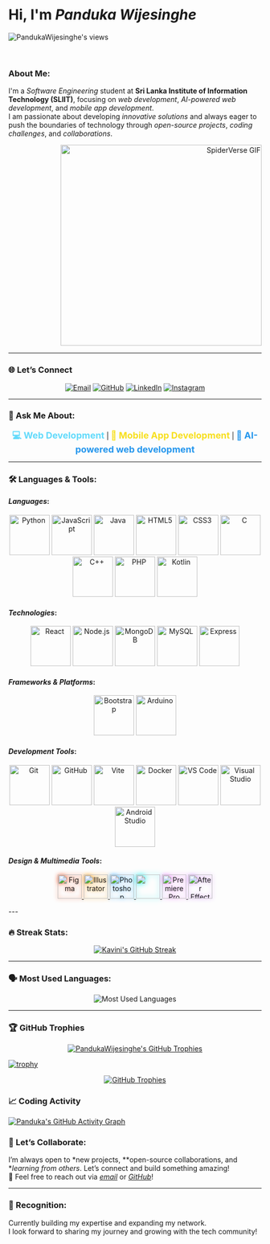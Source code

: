 # Hi, I'm *Panduka Wijesinghe* 
<p>
<img src="https://komarev.com/ghpvc/?username=PandukaWijesinghee&label=👁+Profile+Views&color=4169E1&style=for-the-badge&labelColor=black" alt="PandukaWijesinghe's views" />
</p>
<br>

###  About Me:
I'm a *Software Engineering* student at **Sri Lanka Institute of Information Technology (SLIIT)**, focusing on *web development*, *AI-powered web development*, and *mobile app development*.  
I am passionate about developing *innovative solutions* and always eager to push the boundaries of technology through *open-source projects*, *coding challenges*, and *collaborations*.

<p align="right">
  <img src="path/to/your-gif.gif" alt="SpiderVerse GIF" width="400" />
</p>

---

### 🌐 Let’s Connect
<p align="center">
  <a href="mailto:pandukawijesinghe@gmail.com"><img src="https://img.shields.io/badge/Email-📧-D44638?style=for-the-badge&logo=gmail&logoColor=white" alt="Email"/></a>
  <a href="https://github.com/PandukaWijesinghee"><img src="https://img.shields.io/badge/GitHub-🐙-181717?style=for-the-badge&logo=github&logoColor=white" alt="GitHub"/></a>
  <a href="https://www.linkedin.com/in/pandukawijesinghe/"><img src="https://img.shields.io/badge/LinkedIn-🔗-0A66C2?style=for-the-badge&logo=linkedin&logoColor=white" alt="LinkedIn"/></a>
  <a href="https://instagram.com/pandukawijesinghe"><img src="https://img.shields.io/badge/Instagram-📸-E4405F?style=for-the-badge&logo=instagram&logoColor=white" alt="Instagram"/></a>
</p>

---

### 💬 Ask Me About:
<p align="center">
  <span style="font-size: 18px; color: #61DAFB; font-weight: bold;">💻 Web Development</span> |  
  <span style="font-size: 18px; color: #F7DF1E; font-weight: bold;">📱 Mobile App Development</span> |  
  <span style="font-size: 18px; color: #2496ED; font-weight: bold;">🤖 AI-powered web development</span>
</p>

---

### 🛠 Languages & Tools:
#### *Languages*:
<p align="center">
  <img src="https://cdn.jsdelivr.net/gh/devicons/devicon/icons/python/python-original.svg" alt="Python" width="80" height="80" />
  <img src="https://cdn.jsdelivr.net/gh/devicons/devicon/icons/javascript/javascript-original.svg" alt="JavaScript" width="80" height="80" />
  <img src="https://cdn.jsdelivr.net/gh/devicons/devicon/icons/java/java-original.svg" alt="Java" width="80" height="80" />
  <img src="https://cdn.jsdelivr.net/gh/devicons/devicon/icons/html5/html5-original.svg" alt="HTML5" width="80" height="80" />
  <img src="https://cdn.jsdelivr.net/gh/devicons/devicon/icons/css3/css3-original.svg" alt="CSS3" width="80" height="80" />
  <img src="https://cdn.jsdelivr.net/gh/devicons/devicon/icons/c/c-original.svg" alt="C" width="80" height="80" />
  <img src="https://cdn.jsdelivr.net/gh/devicons/devicon/icons/cplusplus/cplusplus-original.svg" alt="C++" width="80" height="80" />
  <img src="https://cdn.jsdelivr.net/gh/devicons/devicon/icons/php/php-original.svg" alt="PHP" width="80" height="80" />
  <img src="https://cdn.jsdelivr.net/gh/devicons/devicon/icons/kotlin/kotlin-original.svg" alt="Kotlin" width="80" height="80" />
</p>

#### *Technologies*:
<p align="center">
  <img src="https://cdn.jsdelivr.net/gh/devicons/devicon/icons/react/react-original.svg" alt="React" width="80" height="80" />
  <img src="https://cdn.jsdelivr.net/gh/devicons/devicon/icons/nodejs/nodejs-original.svg" alt="Node.js" width="80" height="80" />
  <img src="https://cdn.jsdelivr.net/gh/devicons/devicon/icons/mongodb/mongodb-original.svg" alt="MongoDB" width="80" height="80" />
  <img src="https://cdn.jsdelivr.net/gh/devicons/devicon/icons/mysql/mysql-original.svg" alt="MySQL" width="80" height="80" />
  <img src="https://cdn.jsdelivr.net/gh/devicons/devicon/icons/express/express-original.svg" alt="Express" width="80" height="80" />
</p>

#### *Frameworks & Platforms*:
<p align="center">
  <img src="https://cdn.jsdelivr.net/gh/devicons/devicon/icons/bootstrap/bootstrap-plain.svg" alt="Bootstrap" width="80" height="80" />
  <img src="https://cdn.jsdelivr.net/gh/devicons/devicon/icons/arduino/arduino-original.svg" alt="Arduino" width="80" height="80" />
</p>

#### *Development Tools*:
<p align="center">
  <img src="https://cdn.jsdelivr.net/gh/devicons/devicon/icons/git/git-original.svg" alt="Git" width="80" height="80" />
  <img src="https://cdn.jsdelivr.net/gh/devicons/devicon/icons/github/github-original.svg" alt="GitHub" width="80" height="80" />
  <img src="https://cdn.jsdelivr.net/gh/devicons/devicon/icons/vite/vite-original.svg" alt="Vite" width="80" height="80" />
  <img src="https://cdn.jsdelivr.net/gh/devicons/devicon/icons/docker/docker-original.svg" alt="Docker" width="80" height="80" />
  <img src="https://cdn.jsdelivr.net/gh/devicons/devicon/icons/vscode/vscode-original.svg" alt="VS Code" width="80" height="80" />
  <img src="https://cdn.jsdelivr.net/gh/devicons/devicon/icons/visualstudio/visualstudio-plain.svg" alt="Visual Studio" width="80" height="80" />
  <img src="https://cdn.jsdelivr.net/gh/devicons/devicon/icons/androidstudio/androidstudio-original.svg" alt="Android Studio" width="80" height="80" />
</p>

#### *Design & Multimedia Tools*:
<p align="center">
  <!-- Figma -->
  <a href="https://www.figma.com/" target="_blank">
    <img src="https://cdn.jsdelivr.net/gh/devicons/devicon@latest/icons/figma/figma-original.svg" width="48" style="filter: drop-shadow(0 0 4px #F24E1E)" alt="Figma"/>
  </a>
  
  <!-- Illustrator -->
  <a href="https://www.adobe.com/products/illustrator.html" target="_blank">
    <img src="https://cdn.jsdelivr.net/gh/devicons/devicon@latest/icons/illustrator/illustrator-plain.svg" width="48" style="filter: drop-shadow(0 0 4px #FF9A00)" alt="Illustrator"/>
  </a>
  
  <!-- Photoshop -->
  <a href="https://www.adobe.com/products/photoshop.html" target="_blank">
    <img src="https://cdn.jsdelivr.net/gh/devicons/devicon@latest/icons/photoshop/photoshop-original.svg" width="48" style="filter: drop-shadow(0 0 4px #31A8FF)" alt="Photoshop"/>
  </a>
  
  <!-- Lightroom -->
  <a href="https://www.adobe.com/products/lightroom.html" target="_blank">
    <img src="https://img.icons8.com/fluency/48/000000/adobe-lightroom.png" width="48" style="filter: drop-shadow(0 0 6px #00f0f0)"/>
  </a>
  
  <!-- Premiere Pro -->
  <a href="https://www.adobe.com/products/premiere.html" target="_blank">
    <img src="https://cdn.jsdelivr.net/gh/devicons/devicon@latest/icons/premierepro/premierepro-original.svg" width="48" style="filter: drop-shadow(0 0 4px #EA77FF)" alt="Premiere Pro"/>
  </a>
  
  <!-- After Effects -->
  <a href="https://www.adobe.com/products/aftereffects.html" target="_blank">
    <img src="https://cdn.jsdelivr.net/gh/devicons/devicon@latest/icons/aftereffects/aftereffects-original.svg" width="48" style="filter: drop-shadow(0 0 4px #D291FF)" alt="After Effects"/>
  </a>
</p>
---



### 🔥 Streak Stats:
<p align="center">
  <a target="_blank" rel="noopener noreferrer nofollow" href="https://github-readme-streak-stats.herokuapp.com/?user=PandukaWijesinghee&theme=dark">
    <img title="🔥 Get streak stats for your profile at git.io/streak-stats" alt="Kavini's GitHub Streak" 
         src="https://github-readme-streak-stats.herokuapp.com/?user=PandukaWijesinghee&theme=dark&hide_border=false&random={{timestamp}}" 
         style="max-width: 200%;">
  </a>
</p>

---

### 🗣 Most Used Languages:
<p align="center">
<img src="https://github-readme-stats.vercel.app/api/top-langs/?username=PandukaWijesinghee&layout=compact&theme=dark&count_private=true&langs_count=10&random={{timestamp}}" 
  alt="Most Used Languages" style="max-width: 200%;" >
</p>

---

### 🏆 GitHub Trophies

<p align="center">
  <a href="https://github.com/ryo-ma/github-profile-trophy">
    <img src="https://github-profile-trophy.vercel.app/?username=PandukaWijesinghee&theme=onedark&no-frame=true&no-bg=true&row=2&column=4&rank=SECRET,SSS,SS,S,AAA,AA,A,B,C" alt="PandukaWijesinghe's GitHub Trophies" />
  </a>
</p>

[![trophy](https://github-profile-trophy.vercel.app/?username=PandukaWijesinghee&theme=radical&margin-w=15&margin-h=15&rank=SECRET,SSS,SS,S,AAA,AA,A,B,C)](https://github.com/ryo-ma/github-profile-trophy)
<p align="center">
  <a href="https://github.com/ryo-ma/github-profile-trophy">
    <img src="https://github-profile-trophy.vercel.app/?username=PandukaWijesinghee&theme=radical&margin-w=20&margin-h=15&rank=SECRET,SSS,SS,S,AAA,AA,A,B,C" alt="GitHub Trophies"/>
  </a>
</p>

### 📈 Coding Activity
<!-- GitHub Activity Graph -->
[![Panduka's GitHub Activity Graph](https://github-readme-activity-graph.vercel.app/graph?username=PandukaWijesinghee&theme=react-dark&hide_border=true&area=true)](https://github.com/ashutosh00710/github-readme-activity-graph)
### 🚀 Let’s Collaborate:
I’m always open to *new projects, **open-source collaborations, and **learning from others*. Let’s connect and build something amazing!  
🔗 Feel free to reach out via *[email](mailto:pandukawijesinghe@gmail.com)* or *[GitHub](https://github.com/PandukaWijesinghee)*!

---

### 🎯 Recognition:
Currently building my expertise and expanding my network.  
I look forward to sharing my journey and growing with the tech community!
